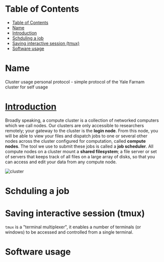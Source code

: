[TOC levels=1-3]: #

# Table of Contents
- [Table of Contents](#Table-of-Contents)
- [Name](#Name)
- [Introduction](#Introduction)
- [Schduling a job](#Schduling-a-job)
- [Saving interactive session (tmux)](#Saving-interactive-session-tmux)
- [Software usage](#Software-usage)

# Name
Cluster usage personal protocol - simple protocol of the Yale Farnam cluster for self usage

# [Introduction](https://docs.ycrc.yale.edu/clusters-at-yale/) 

Broadly speaking, a compute cluster is a collection of networked computers which we call nodes. Our clusters are only accessible to researchers remotely; your gateway to the cluster is the **login node**. From this node, you will be able to view your files and dispatch jobs to one or several other nodes across the cluster configured for computation, called **compute nodes**. The tool we use to submit these jobs is called a **job scheduler**. All compute nodes on a cluster mount a **shared filesystem**; a file server or set of servers that keeps track of all files on a large array of disks, so that you can access and edit your data from any compute node. 

![cluster](../images/cluster.png)
# Schduling a job 

# Saving interactive session (tmux)
`tmux` is a "terminal multiplexer", it enables a number of terminals (or windows) to be accessed and controlled from a single terminal. 

# Software usage